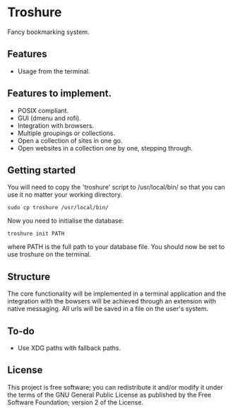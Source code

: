 # Troshure
Fancy bookmarking system.

## Features
* Usage from the terminal.

## Features to implement.
* POSIX compliant.
* GUI (dmenu and rofi).
* Integration with browsers.
* Multiple groupings or collections.
* Open a collection of sites in one go.
* Open websites in a collection one by one, stepping through.

## Getting started
You will need to copy the 'troshure' script to /usr/local/bin/ so that you can use it no matter your working directory.
```{BASH}
sudo cp troshure /usr/local/bin/
```
Now you need to initialise the database:
```{BASH}
troshure init PATH
```
where PATH is the full path to your database file.
You should now be set to use troshure on the terminal.

## Structure
The core functionality will be implemented in a terminal application and the integration with the bowsers will be achieved through an extension with native messaging.
All urls will be saved in a file on the user's system.

## To-do
* Use XDG paths with fallback paths.

## License
This project is free software; you can redistribute it and/or modify it under the terms of the GNU General Public License as published by the Free Software Foundation; version 2 of the License.
